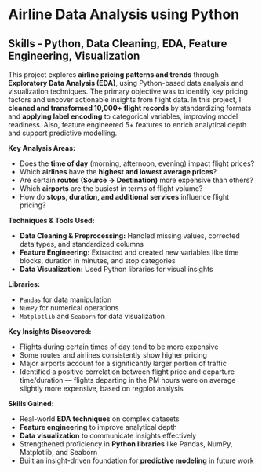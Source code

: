 # Airline Data Analysis using Python
## Skills - Python, Data Cleaning, EDA, Feature Engineering, Visualization

This project explores **airline pricing patterns and trends** through **Exploratory Data Analysis (EDA)**, using Python-based data analysis and visualization techniques. The primary objective was to identify key pricing factors and uncover actionable insights from flight data. In this project, I **cleaned and transformed 10,000+ flight records** by standardizing formats and **applying label encoding** to categorical variables, improving model readiness. Also, feature engineered 5+ features to enrich analytical depth and support predictive modelling.

**Key Analysis Areas:**

- Does the **time of day** (morning, afternoon, evening) impact flight prices?
- Which **airlines** have the **highest and lowest average prices**?
- Are certain **routes (Source → Destination)** more expensive than others?
- Which **airports** are the busiest in terms of flight volume?
- How do **stops, duration, and additional services** influence flight pricing?

**Techniques & Tools Used:**

- **Data Cleaning & Preprocessing:** Handled missing values, corrected data types, and standardized columns  
- **Feature Engineering:** Extracted and created new variables like time blocks, duration in minutes, and stop categories  
- **Data Visualization:** Used Python libraries for visual insights

**Libraries:**

- `Pandas` for data manipulation  
- `NumPy` for numerical operations  
- `Matplotlib` and `Seaborn` for data visualization

**Key Insights Discovered:**

- Flights during certain times of day tend to be more expensive  
- Some routes and airlines consistently show higher pricing  
- Major airports account for a significantly larger portion of traffic
- Identified a positive correlation between flight price and departure time/duration — flights departing in the PM hours were on average slightly more expensive, based on regplot analysis

**Skills Gained:**

- Real-world **EDA techniques** on complex datasets  
- **Feature engineering** to improve analytical depth  
- **Data visualization** to communicate insights effectively  
- Strengthened proficiency in **Python libraries** like Pandas, NumPy, Matplotlib, and Seaborn  
- Built an insight-driven foundation for **predictive modeling** in future work
